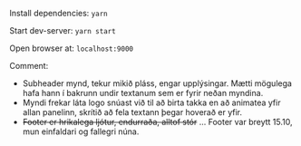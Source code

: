 Install dependencies:
`yarn`

Start dev-server:
`yarn start`

Open browser at:
`localhost:9000`


Comment:
- Subheader mynd, tekur mikið pláss, engar upplýsingar. Mætti mögulega hafa hann í bakrunn undir textanum sem er fyrir neðan myndina.
- Myndi frekar láta logo snúast við til að birta takka en að animatea yfir allan panelinn, skrítið að fela textann þegar hoverað er yfir.
- ~~Footer er hrikalega ljótur, endurraða, alltof stór~~ ... Footer var breytt 15.10, mun einfaldari og fallegri núna.
